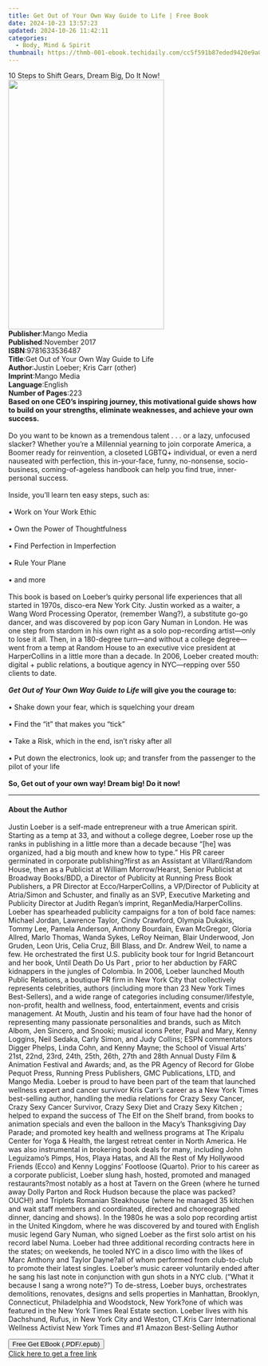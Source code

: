 ```yaml
---
title: Get Out of Your Own Way Guide to Life | Free Book
date: 2024-10-23 13:57:23
updated: 2024-10-26 11:42:11
categories:
  - Body, Mind & Spirit
thumbnail: https://thmb-001-ebook.techidaily.com/cc5f591b87eded9420e9a038e4852a8f340eee1f2050f219c37cd483bb9fb9da.jpg
---
```

<main id="book-container">
  <div class="flex flex-col">
    <div class="book-brief flex-1 py-6 px-4 sm:p-6 md:py-10 md:px-8">
      <!-- brief-->
      <div class="book-brief-main">
        10 Steps to Shift Gears, Dream Big, Do It Now!
      </div>
    </div>
    <div
      class="book-meta-info flex-1 grid gap-4 col-start-1 col-end-3 row-start-1 sm:mb-6 sm:grid-cols-4 lg:gap-6 lg:col-start-2 lg:row-end-6 lg:row-span-6 lg:mb-0"
    >
      <div
        class="book-meta-info-left place-content-center mt-4 p-4 text-sm leading-6 col-start-2 col-span-2 dark:text-slate-400"
      >
        <img
          class="w-full h-500 object-cover rounded-lg sm:h-255 sm:col-span-2 lg:col-span-full"
          src="https://img-001-ebook.techidaily.com/6fc72e741d00d531d5e3221aa3a7e58367ffa4d692c00fa64fc89e9e0fbd0813.jpg"
          alt=""
          width="312"
          height="500"
        />
      </div>
      <div
        class="book-meta-info-right mt-2 col-start-1 row-start-2 col-span-3 self-center"
      >
        <!-- meta data  -->
        <div class="flex flex-col px-4 md:px-8">
          <div class="flex-1">
            <strong>Publisher</strong>:<span class="px-2">Mango Media</span>
          </div>
          <div class="flex-1">
            <strong>Published</strong>:<span class="px-2">November 2017</span>
          </div>
          <div class="flex-1">
            <strong>ISBN</strong>:<span class="px-2">9781633536487</span>
          </div>
          <div class="flex-1">
            <strong>Title</strong>:<span class="px-2"
              >Get Out of Your Own Way Guide to Life</span
            >
          </div>
          <div class="flex-1">
            <strong>Author</strong>:<span class="px-2"
              >Justin Loeber; Kris Carr (other)</span
            >
          </div>
          <div class="flex-1">
            <strong>Imprint</strong>:<span class="px-2">Mango Media</span>
          </div>
          <div class="flex-1">
            <strong>Language</strong>:<span class="px-2">English</span>
          </div>
          <div class="flex-1">
            <strong>Number of Pages</strong>:<span class="px-2">223</span>
          </div>
        </div>
      </div>
    </div>
    <div class="book-description flex-1 py-6 px-4 sm:p-6 md:py-10 md:px-8">
      <div class="book-description-main">
        <div accordion-content="" id="description">
          <b
            >Based on one CEO’s inspiring journey, this motivational guide shows
            how to build on your strengths, eliminate weaknesses, and achieve
            your own success.</b
          ><br /><br />Do you want to be known as a tremendous
          talent&nbsp;.&nbsp;.&nbsp;. or a lazy, unfocused slacker? Whether
          you’re a Millennial yearning to join corporate America, a Boomer ready
          for reinvention, a closeted LGBTQ+ individual, or even a nerd
          nauseated with perfection, this in-your-face, funny, no-nonsense,
          socio-business, coming-of-ageless handbook can help you find true,
          inner-personal success.<br /><br />Inside, you’ll learn ten easy
          steps, such as:<br /><br />• Work on Your Work Ethic<br /><br />• Own
          the Power of Thoughtfulness<br /><br />• Find Perfection in
          Imperfection<br /><br />• Rule Your Plane<br /><br />• and more<br /><br />This
          book is based on Loeber’s quirky personal life experiences that all
          started in 1970s, disco-era New York City. Justin worked as a waiter,
          a Wang Word Processing Operator, (remember Wang?), a substitute go-go
          dancer, and was discovered by pop icon Gary Numan in London. He was
          one step from stardom in his own right as a solo pop-recording
          artist—only to lose it all. Then, in a 180-degree turn—and without a
          college degree—went from a temp at Random House to an executive vice
          president at HarperCollins in a little more than a decade. In 2006,
          Loeber created mouth: digital + public relations, a boutique agency in
          NYC—repping over 550 clients to date.<br /><br /><b
            ><i>Get Out of Your Own Way Guide to Life</i> will give you the
            courage to:</b
          ><br /><br />• Shake down your fear, which is squelching your dream<br /><br />•
          Find the “it” that makes you “tick”<br /><br />• Take a Risk, which in
          the end, isn’t risky after all<br /><br />• Put down the electronics,
          look up; and transfer from the passenger to the pilot of your life<br /><br /><b
            >So, Get out of your own way! Dream big! Do it now!</b
          >
        </div>
        <div class="accordion-fader"></div>
      </div>
    </div>
    <div class="book-excerpts flex-1 py-6 px-4 sm:p-6 md:py-10 md:px-8">
      <!-- excerpts-->
      <div class="book-excerpts-main">
        <hr />
        <h4 class="placeholder placeholder-heading">
          <span>About the Author</span>
        </h4>
        <p>
          Justin Loeber is a self-made entrepreneur with a true American spirit.
          Starting as a temp at 33, and without a college degree, Loeber rose up
          the ranks in publishing in a little more than a decade because “[he]
          was organized, had a big mouth and knew how to type.” His PR career
          germinated in corporate publishing?first as an Assistant at
          Villard/Random House, then as a Publicist at William Morrow/Hearst,
          Senior Publicist at Broadway Books/BDD, a Director of Publicity at
          Running Press Book Publishers, a PR Director at Ecco/HarperCollins, a
          VP/Director of Publicity at Atria/Simon and Schuster, and finally as
          an SVP, Executive Marketing and Publicity Director at Judith Regan’s
          imprint, ReganMedia/HarperCollins. Loeber has spearheaded publicity
          campaigns for a ton of bold face names: Michael Jordan, Lawrence
          Taylor, Cindy Crawford, Olympia Dukakis, Tommy Lee, Pamela Anderson,
          Anthony Bourdain, Ewan McGregor, Gloria Allred, Marlo Thomas, Wanda
          Sykes, LeRoy Neiman, Blair Underwood, Jon Gruden, Leon Uris, Celia
          Cruz, Bill Blass, and Dr. Andrew Weil, to name a few. He orchestrated
          the first U.S. publicity book tour for Ingrid Betancourt and her book,
          Until Death Do Us Part , prior to her abduction by FARC kidnappers in
          the jungles of Colombia. In 2006, Loeber launched Mouth Public
          Relations, a boutique PR firm in New York City that collectively
          represents celebrities, authors (including more than 23 New York Times
          Best-Sellers), and a wide range of categories including
          consumer/lifestyle, non-profit, health and wellness, food,
          entertainment, events and crisis management. At Mouth, Justin and his
          team of four have had the honor of representing many passionate
          personalities and brands, such as Mitch Albom, Jen Sincero, and
          Snooki; musical icons Peter, Paul and Mary, Kenny Loggins, Neil
          Sedaka, Carly Simon, and Judy Collins; ESPN commentators Digger
          Phelps, Linda Cohn, and Kenny Mayne; the School of Visual Arts’ 21st,
          22nd, 23rd, 24th, 25th, 26th, 27th and 28th Annual Dusty Film &amp;
          Animation Festival and Awards; and, as the PR Agency of Record for
          Globe Pequot Press, Running Press Publishers, GMC Publications, LTD,
          and Mango Media. Loeber is proud to have been part of the team that
          launched wellness expert and cancer survivor Kris Carr’s career as a
          New York Times best-selling author, handling the media relations for
          Crazy Sexy Cancer, Crazy Sexy Cancer Survivor, Crazy Sexy Diet and
          Crazy Sexy Kitchen ; helped to expand the success of The Elf on the
          Shelf brand, from books to animation specials and even the balloon in
          the Macy’s Thanksgiving Day Parade; and promoted key health and
          wellness programs at The Kripalu Center for Yoga &amp; Health, the
          largest retreat center in North America. He was also instrumental in
          brokering book deals for many, including John Leguizamo’s Pimps, Hos,
          Playa Hatas, and All the Rest of My Hollywood Friends (Ecco) and Kenny
          Loggins’ Footloose (Quarto). Prior to his career as a corporate
          publicist, Loeber slung hash, hosted, promoted and managed
          restaurants?most notably as a host at Tavern on the Green (where he
          turned away Dolly Parton and Rock Hudson because the place was
          packed?OUCH!) and Triplets Romanian Steakhouse (where he managed 35
          kitchen and wait staff members and coordinated, directed and
          choreographed dinner, dancing and shows). In the 1980s he was a solo
          pop recording artist in the United Kingdom, where he was discovered by
          and toured with English music legend Gary Numan, who signed Loeber as
          the first solo artist on his record label Numa. Loeber had three
          additional recording contracts here in the states; on weekends, he
          tooled NYC in a disco limo with the likes of Marc Anthony and Taylor
          Dayne?all of whom performed from club-to-club to promote their latest
          singles. Loeber’s music career voluntarily ended after he sang his
          last note in conjunction with gun shots in a NYC club. (“What it
          because I sang a wrong note?”) To de-stress, Loeber buys, orchestrates
          demolitions, renovates, designs and sells properties in Manhattan,
          Brooklyn, Connecticut, Philadelphia and Woodstock, New York?one of
          which was featured in the New York Times Real Estate section. Loeber
          lives with his Dachshund, Rufus, in New York City and Weston, CT.Kris
          Carr International Wellness Activist New York Times and #1 Amazon
          Best-Selling Author
        </p>
      </div>
    </div>
    <div
      class="book-about-author flex-1 py-6 px-4 sm:p-6 md:py-10 md:px-8"
    ></div>
    <div class="book-free-get flex-1 py-6 px-4 sm:p-6 md:py-10 md:px-8">
      <button
        id="btn-free-get"
        class="bg-blue-500 hover:bg-blue-700 text-white font-bold py-2 px-4 rounded"
      >
        Free Get EBook (.PDF/.epub)
      </button>
      <div id="countdown-display" class="px-2 text-lg mt-2"></div>
      <a
        id="free-link"
        class="hidden bg-blue-500 hover:bg-blue-700 text-white font-bold py-2 px-4 rounded"
        href="https://www.ebooks.com/en-us/book/210193284/get-out-of-your-own-way-guide-to-life/justin-loeber/"
        target="_blank"
        >Click here to get a free link</a
      >
    </div>
    <script>
      let countdownTime = 0;
      let countdownInterval = null;
      document
        .getElementById('btn-free-get')
        .addEventListener('click', startCountdown);
      function startCountdown() {
        countdownTime = new Date().getTime() + 60000 * 3;
        countdownInterval = setInterval(updateCountdown, 1000);
        document.getElementById('btn-free-get').disabled = true;
        document
          .getElementById('btn-free-get')
          .classList.add('bg-gray-500', 'cursor-not-allowed');
      }
      function updateCountdown() {
        let currentTime = new Date().getTime();
        let timeLeft = countdownTime - currentTime;
        let secondsLeft = Math.floor(timeLeft / 1000);
        document.getElementById('countdown-display').innerHTML =
          `Remaining time: ${secondsLeft} seconds.`;
        if (secondsLeft <= 0) {
          clearInterval(countdownInterval);
          document.getElementById('btn-free-get').classList.add('hidden');
          document.getElementById('free-link').classList.remove('hidden');
          document.getElementById('countdown-display').innerHTML = '';
        }
      }
    </script>
  </div>
</main>
